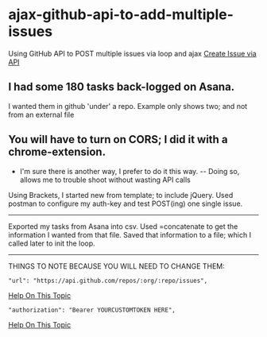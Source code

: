 # ajax-github-api-to-add-multiple-issues
Using GitHub API to POST multiple issues via loop and ajax
[Create Issue via API](https://developer.github.com/v3/issues/#create-an-issue)

## I had some 180 tasks back-logged on Asana.
I wanted them in github 'under' a repo.
Example only shows two; and not from an external file

## You will have to turn on CORS; I did it with a chrome-extension.
- I'm sure there is another way, I prefer to do it this way.
 -- Doing so, allows me to trouble shoot without wasting API calls

Using Brackets, I started new from template; to include jQuery.
Used postman to configure my auth-key and test POST(ing) one single issue.
***
Exported my tasks from Asana into csv.
Used =concatenate to get the information I wanted from that file.
Saved that information to a file; which I called later to init the loop.
***
THINGS TO NOTE BECAUSE YOU WILL NEED TO CHANGE THEM:
```
"url": "https://api.github.com/repos/:org/:repo/issues",
```
[Help On This Topic](https://developer.github.com/v3/issues/#create-an-issue)
```
"authorization": "Bearer YOURCUSTOMTOKEN HERE",
```
[Help On This Topic](https://github.com/settings/developers)
